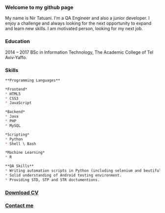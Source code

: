 ### Welcome to my github page

My name is Nir Tatuani. I'm a QA Engineer and also a junior developer.
I enjoy a challenge and always looking for the next opportunity to expand and learn new skills.
I am motivated person, looking for my next job.

### Education
2014 – 2017 BSc in Information Technology, The Academic College of Tel Aviv-Yaffo.

### Skills


```markdown
**Programming Languages**

*Frontend*
* HTML5
* CSS3
* JavaScript

*Backend*
* Java
* PHP
* MySQL

*Scripting*
* Python
* Shell \ Bash

*Machine Learning*
* R

**QA Skills**
* Writing automation scripts in Python (including selenium and beutifulsoup), Shell.
* Solid understanding of Android testing environment.
* Providing STD, STP and STR doctumentions.

```


### [Download CV](https://drive.google.com/file/d/0B3UuZDiXTnA8OFdUNTVvbl9vdEk/view?usp=sharing)

### [Contact me](mailto:nir.tatu@gmail.com)
